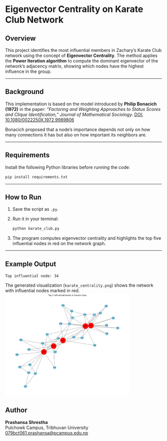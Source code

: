 

# Eigenvector Centrality on Karate Club Network

## Overview

This project identifies the most influential members in Zachary’s Karate Club network using the concept of **Eigenvector Centrality**.
The method applies the **Power Iteration algorithm** to compute the dominant eigenvector of the network’s adjacency matrix, showing which nodes have the highest influence in the group.

---

## Background

This implementation is based on the model introduced by **Philip Bonacich (1972)** in the paper:
*“Factoring and Weighting Approaches to Status Scores and Clique Identification,”*
*Journal of Mathematical Sociology.*
[DOI: 10.1080/0022250X.1972.9989806](https://doi.org/10.1080/0022250X.1972.9989806)

Bonacich proposed that a node’s importance depends not only on how many connections it has but also on how important its neighbors are.

---

## Requirements

Install the following Python libraries before running the code:

```bash
pip install requirements.txt
```

---

## How to Run

1. Save the script as `.py`.
2. Run it in your terminal:

   ```bash
   python karate_club.py
   ```
3. The program computes eigenvector centrality and highlights the top five influential nodes in red on the network graph.

---

## Example Output

```
Top influential node: 34
```

The generated visualization (`karate_centrality.png`) shows the network with influential nodes marked in red.
<img src="karate_centrality.png" alt="Final Image" width="400">


## Author

**Prashansa Shrestha**<br/>
Pulchowk Campus, Tribhuvan University<br/>
[079bct061.prashansa@pcampus.edu.np](mailto:079bct061.prashansa@pcampus.edu.np)
